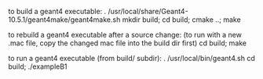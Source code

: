 to build a geant4 executable:
. /usr/local/share/Geant4-10.5.1/geant4make/geant4make.sh
mkdir build; cd build; cmake ..; make

to rebuild a geant4 executable after a source change:
(to run with a new .mac file, copy the changed mac file into the build dir first)
cd build; make

to run a geant4 executable (from build/ subdir):
. /usr/local/bin/geant4.sh
cd build; ./exampleB1

